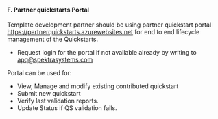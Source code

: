 <h4><b>F. Partner quickstarts  Portal</b></h3>
Template  development partner should be using partner quickstart portal <a href="https://partnerquickstarts.azurewebsites.net">https://partnerquickstarts.azurewebsites.net</a> for end to end lifecycle management of the Quickstarts. 

  <ul><li>Request  login for the portal if not available already by writing to <a href="mailto:quickstartssupport@spektrasystems.com">apq@spektrasystems.com</a></li></ul>

Portal  can be used for:<ul>
  <li>View, Manage and modify existing contributed  quickstart</li>
  <li>Submit new quickstart </li>
  <li>Verify last validation reports.</li>
  <li>Update Status if QS validation fails.</li>
</ul>

